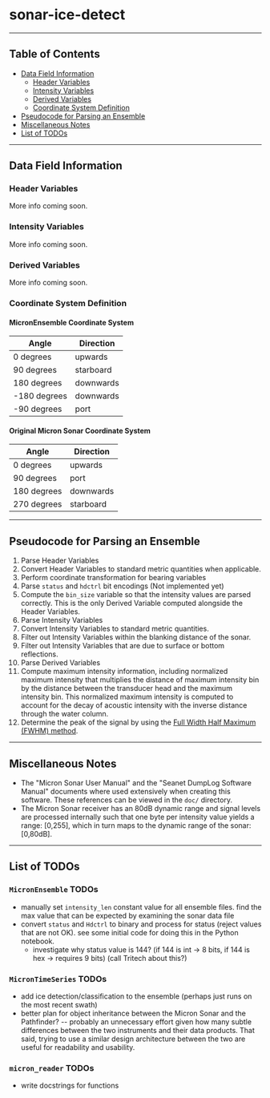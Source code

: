 # sonar-ice-detect
-------------------------------------------------

## Table of Contents 
- [Data Field Information](#data-field-information)
  - [Header Variables](#header-variables)
  - [Intensity Variables](#intensity-variables)
  - [Derived Variables](#derived-variables)  
  - [Coordinate System Definition](#coordinate-system-definition)
- [Pseudocode for Parsing an Ensemble](#pseudocode-for-parsing-an-ensemble)
- [Miscellaneous Notes](#miscellaneous-notes)
- [List of TODOs](#list-of-todos)

<!-- 
-------------------------------------------------
Most Recent Changes:
- add hook for bearing bias for the micron sonar 
- add incidence angle attribute
- change coordinate system for bearing 
- add new attribute: "normalized max intensity" to account for 1/r decay 
- add ability to plot the whole intensity plot similar to seanet pro
- filter out values above surface reflection
- reorganized MicronEnsemble class to match pseudocode order of opertions 
- added more details to ReadMe document
- doc strings for time-series and micron-reader
-------------------------------------------------
 -->

-------------------------------------------------
## Data Field Information 

### Header Variables 
More info coming soon.

### Intensity Variables 
More info coming soon.

### Derived Variables 
More info coming soon.

### Coordinate System Definition
#### MicronEnsemble Coordinate System
| Angle       | Direction   | 
| ---         | ---         | 
| 0   degrees |  upwards    |
| 90  degrees |  starboard  |
| 180 degrees |  downwards  |
| -180 degrees|  downwards  |
| -90 degrees |  port       |

#### Original Micron Sonar Coordinate System
| Angle       | Direction   | 
| ---         | ---         | 
| 0   degrees |  upwards    |
| 90  degrees |  port       |
| 180 degrees |  downwards  |
| 270 degrees |  starboard  |


-------------------------------------------------
## Pseudocode for Parsing an Ensemble
1. Parse Header Variables
  1. Convert Header Variables to standard metric quantities when applicable.
  1. Perform coordinate transformation for bearing variables
  1. Parse `status` and `hdctrl` bit encodings (Not implemented yet)
  1. Compute the `bin_size` variable so that the intensity values are parsed correctly. This is the only Derived Variable computed alongside the Header Variables.
1. Parse Intensity Variables
  1. Convert Intensity Variables to standard metric quantities.
  1. Filter out Intensity Variables within the blanking distance of the sonar.
  1. Filter out Intensity Variables that are due to surface or bottom reflections. 
1. Parse Derived Variables 
  1. Compute maximum intensity information, including normalized maximum intensity that multiplies the distance of maximum intensity bin by the distance between the transducer head and the maximum intensity bin. This normalized maximum intensity is computed to account for the decay of acoustic intensity with the inverse distance through the water column.
  1. Determine the peak of the signal by using the [Full Width Half Maximum (FWHM) method](https://en.wikipedia.org/wiki/Full_width_at_half_maximum).


-------------------------------------------------
## Miscellaneous Notes
- The "Micron Sonar User Manual" and the "Seanet DumpLog Software Manual" documents where used extensively when creating this software. These references can be viewed in the `doc/` directory.
- The Micron Sonar receiver has an 80dB dynamic range and signal levels are processed internally such that one byte per intensity value yields a range: [0,255], which in turn maps to the dynamic range of the sonar: [0,80dB].


-------------------------------------------------
## List of TODOs

### `MicronEnsemble` TODOs
- manually set `intensity_len` constant value for all ensemble files. find the max value that can be expected by examining the sonar data file 
- convert `status` and `Hdctrl` to binary and process for status (reject values that are not OK). see some initial code for doing this in the Python notebook. 
  - investigate why status value is 144? (if 144 is int -> 8 bits, if 144 is hex -> requires 9 bits) (call Tritech about this?)
 
### `MicronTimeSeries` TODOs
- add ice detection/classification to the ensemble (perhaps just runs on the most recent swath)
- better plan for object inheritance between the Micron Sonar and the Pathfinder? -- probably an unnecessary effort given how many subtle differences between the two instruments and their data products. That said, trying to use a similar design architecture between the two are useful for readability and usability. 

### `micron_reader` TODOs
- write docstrings for functions 

